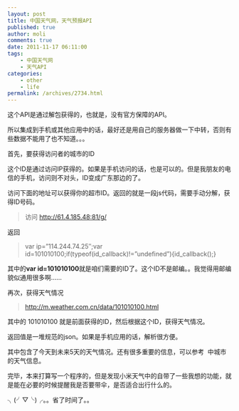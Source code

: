 ```yaml
---
layout: post
title: 中国天气网，天气预报API
published: true
author: moli
comments: true
date: 2011-11-17 06:11:00
tags:
    - 中国天气网
    - 天气API
categories:
    - other
    - life
permalink: /archives/2734.html
---
```

这个API是通过解包获得的，也就是，没有官方保障的API。

所以集成到手机或其他应用中的话，最好还是用自己的服务器做一下中转，否则有些数据不能用了也不知道。。。

首先，要获得访问者的城市的ID

这个ID是通过访问IP获得的。如果是手机访问的话，也是可以的。但是我朋友的电信的手机，访问则不对头，ID变成广东那边的了。

访问下面的地址可以获得你的超市ID。返回的就是一段js代码，需要手动分解，获得ID号码。

> 访问 http://61.4.185.48:81/g/

返回

> var ip=&#8221;114.244.74.25&#8243;;var id=101010100;if(typeof(id\_callback)!=&#8221;undefined&#8221;){id\_callback();}

其中的**var id=101010100**就是咱们需要的ID了。这个ID不是邮编。。我觉得用邮编貌似通用很多啊……

再次，获得天气情况

> http://m.weather.com.cn/data/101010100.html

其中的 101010100 就是前面获得的ID，然后根据这个ID，获得天气情况。

返回值是一堆规范的json。如果是手机应用的话，解析很方便。

其中包含了今天到未来5天的天气情况。还有很多重要的信息，可以参考  中城市的天气信息。

完毕，本来打算写一个程序的，但是发现小米天气中的自带了一些我想的功能，就是能在必要的时候提醒我是否要带伞，是否适合出行什么的。

╮(╯▽╰)╭。。省了时间了。。